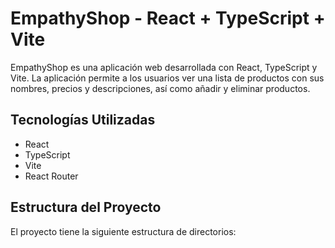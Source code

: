 # EmpathyShop - React + TypeScript + Vite

EmpathyShop es una aplicación web desarrollada con React, TypeScript y Vite. La aplicación permite a los usuarios ver una lista de productos con sus nombres, precios y descripciones, así como añadir y eliminar productos. 

## Tecnologías Utilizadas

- React
- TypeScript
- Vite
- React Router

## Estructura del Proyecto

El proyecto tiene la siguiente estructura de directorios:

